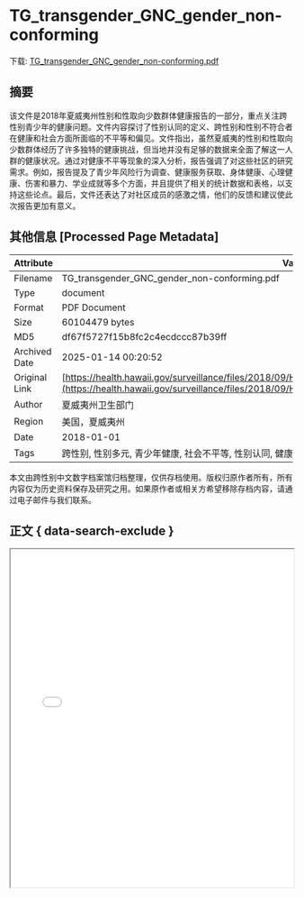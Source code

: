 # TG_transgender_GNC_gender_non-conforming

<!-- tcd_download_link -->
下载: [TG_transgender_GNC_gender_non-conforming.pdf](TG_transgender_GNC_gender_non-conforming.pdf)
<!-- tcd_download_link_end -->

## 摘要

<!-- tcd_abstract -->
该文件是2018年夏威夷州性别和性取向少数群体健康报告的一部分，重点关注跨性别青少年的健康问题。文件内容探讨了性别认同的定义、跨性别和性别不符合者在健康和社会方面所面临的不平等和偏见。文件指出，虽然夏威夷的性别和性取向少数群体经历了许多独特的健康挑战，但当地并没有足够的数据来全面了解这一人群的健康状况。通过对健康不平等现象的深入分析，报告强调了对这些社区的研究需求。例如，报告提及了青少年风险行为调查、健康服务获取、身体健康、心理健康、伤害和暴力、学业成就等多个方面，并且提供了相关的统计数据和表格，以支持这些论点。最后，文件还表达了对社区成员的感激之情，他们的反馈和建议使此次报告更加有意义。

<!-- tcd_abstract_end -->

## 其他信息 [Processed Page Metadata]

| Attribute       | Value                                  |
|-----------------|----------------------------------------|
| Filename        | TG_transgender_GNC_gender_non-conforming.pdf                             |
| Type            | document                                 |
| Format          | PDF Document                               |
| Size            | 60104479 bytes                           |
| MD5             | df67f5727f15b8fc2c4ecdccc87b39ff                                  |
| Archived Date   | 2025-01-14 00:20:52                             |
| Original Link   | [https://health.hawaii.gov/surveillance/files/2018/09/HawaiiSexualandGenderMinorityHealthReport2018.pdf](https://health.hawaii.gov/surveillance/files/2018/09/HawaiiSexualandGenderMinorityHealthReport2018.pdf)                         |
| Author          | 夏威夷州卫生部门                               |
| Region          | 美国，夏威夷州                               |
| Date            | 2018-01-01                                 |
| Tags            | 跨性别, 性别多元, 青少年健康, 社会不平等, 性别认同, 健康报告, 健康差距, 社区观点, 性取向少数群体                                 |

本文由跨性别中文数字档案馆归档整理，仅供存档使用。版权归原作者所有，所有内容仅为历史资料保存及研究之用。如果原作者或相关方希望移除存档内容，请通过电子邮件与我们联系。

## 正文 { data-search-exclude }

<!-- tcd_main_text -->
<iframe src="../TG_transgender_GNC_gender_non-conforming.pdf" width="100%" height="600px">
    <p>无法显示PDF，请下载查看。</p>
</iframe>
<!-- tcd_main_text_end -->

